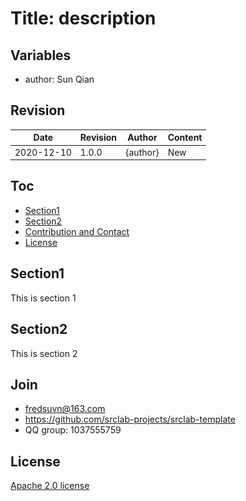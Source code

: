 [//]: # "# ![logo](logo.svg) Title: description"

# Title: description

## Variables

* author: Sun Qian

## Revision

|Date|Revision|Author|Content|
|---|---|---|---|
|2020-12-10|1.0.0|{author}|New|

## Toc

* [Section1](#section1)
* [Section2](#section2)
* [Contribution and Contact](#contact)
* [License](#license)

## <a id="section1"/>Section1

This is section 1

## <a id="section2"/>Section2

This is section 2

## <a id="contact"/>Join

* fredsuvn@163.com
* https://github.com/srclab-projects/srclab-template
* QQ group: 1037555759

## <a id="lecense"/>License

[Apache 2.0 license][license]

[license]: https://www.apache.org/licenses/LICENSE-2.0.html